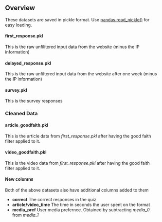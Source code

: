 ## Overview
These datasets are saved in pickle format. Use [pandas.read_pickle()](https://pandas.pydata.org/docs/reference/api/pandas.read_pickle.html) for easy loading. 

#### first_response.pkl
This is the raw unfilitered input data from the website (minus the IP information)

#### delayed_response.pkl
This is the raw unfiltered input data from the website after one week (minus the IP information)

#### survey.pkl
This is the survey responses

### Cleaned Data
#### article_goodfaith.pkl
This is the article data from <i>first_response.pkl</i> after having the good faith filter applied to it. 

#### video_goodfaith.pkl
This is the video data from <i>first_response.pkl</i> after having the good faith filter applied to it. 

#### New columns
Both of the above datasets also have additional columns added to them

* **correct** The correct responses in the quiz
* **article/video_time** The time in seconds the user spent on the format
* **media_pref** User media prefernce. Obtained by subtracting _media_0_ from _media_1_ 

